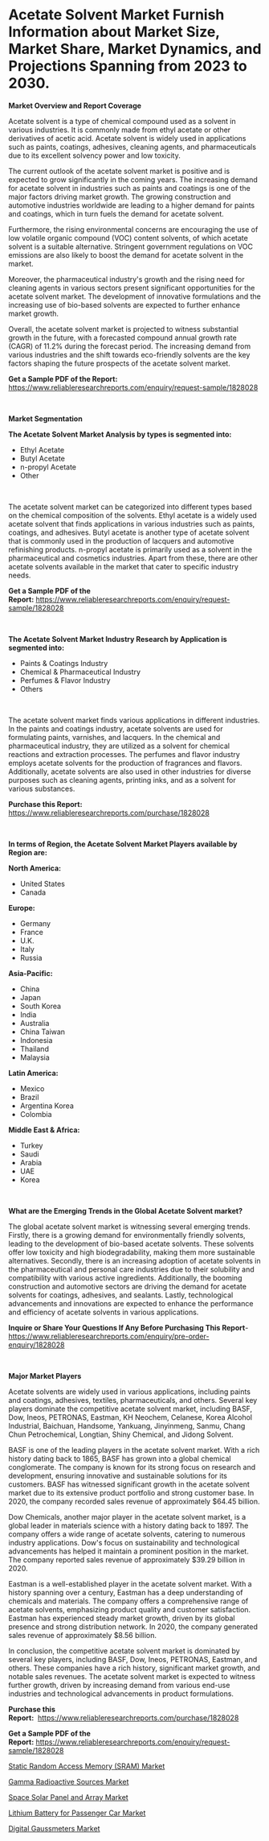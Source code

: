 <p><h1>Acetate Solvent Market Furnish Information about Market Size, Market Share, Market Dynamics, and Projections Spanning from 2023 to 2030.</h1></p><p><strong>Market Overview and Report Coverage</strong></p>
<p><p>Acetate solvent is a type of chemical compound used as a solvent in various industries. It is commonly made from ethyl acetate or other derivatives of acetic acid. Acetate solvent is widely used in applications such as paints, coatings, adhesives, cleaning agents, and pharmaceuticals due to its excellent solvency power and low toxicity.</p><p>The current outlook of the acetate solvent market is positive and is expected to grow significantly in the coming years. The increasing demand for acetate solvent in industries such as paints and coatings is one of the major factors driving market growth. The growing construction and automotive industries worldwide are leading to a higher demand for paints and coatings, which in turn fuels the demand for acetate solvent.</p><p>Furthermore, the rising environmental concerns are encouraging the use of low volatile organic compound (VOC) content solvents, of which acetate solvent is a suitable alternative. Stringent government regulations on VOC emissions are also likely to boost the demand for acetate solvent in the market.</p><p>Moreover, the pharmaceutical industry's growth and the rising need for cleaning agents in various sectors present significant opportunities for the acetate solvent market. The development of innovative formulations and the increasing use of bio-based solvents are expected to further enhance market growth.</p><p>Overall, the acetate solvent market is projected to witness substantial growth in the future, with a forecasted compound annual growth rate (CAGR) of 11.2% during the forecast period. The increasing demand from various industries and the shift towards eco-friendly solvents are the key factors shaping the future prospects of the acetate solvent market.</p></p>
<p><strong>Get a Sample PDF of the Report:</strong> <a href="https://www.reliableresearchreports.com/enquiry/request-sample/1828028">https://www.reliableresearchreports.com/enquiry/request-sample/1828028</a></p>
<p>&nbsp;</p>
<p><strong>Market Segmentation</strong></p>
<p><strong>The Acetate Solvent Market Analysis by types is segmented into:</strong></p>
<p><ul><li>Ethyl Acetate</li><li>Butyl Acetate</li><li>n-propyl Acetate</li><li>Other</li></ul></p>
<p>&nbsp;</p>
<p><p>The acetate solvent market can be categorized into different types based on the chemical composition of the solvents. Ethyl acetate is a widely used acetate solvent that finds applications in various industries such as paints, coatings, and adhesives. Butyl acetate is another type of acetate solvent that is commonly used in the production of lacquers and automotive refinishing products. n-propyl acetate is primarily used as a solvent in the pharmaceutical and cosmetics industries. Apart from these, there are other acetate solvents available in the market that cater to specific industry needs.</p></p>
<p><strong>Get a Sample PDF of the Report:</strong>&nbsp;<a href="https://www.reliableresearchreports.com/enquiry/request-sample/1828028">https://www.reliableresearchreports.com/enquiry/request-sample/1828028</a></p>
<p>&nbsp;</p>
<p><strong>The Acetate Solvent Market Industry Research by Application is segmented into:</strong></p>
<p><ul><li>Paints & Coatings Industry</li><li>Chemical & Pharmaceutical Industry</li><li>Perfumes & Flavor Industry</li><li>Others</li></ul></p>
<p>&nbsp;</p>
<p><p>The acetate solvent market finds various applications in different industries. In the paints and coatings industry, acetate solvents are used for formulating paints, varnishes, and lacquers. In the chemical and pharmaceutical industry, they are utilized as a solvent for chemical reactions and extraction processes. The perfumes and flavor industry employs acetate solvents for the production of fragrances and flavors. Additionally, acetate solvents are also used in other industries for diverse purposes such as cleaning agents, printing inks, and as a solvent for various substances.</p></p>
<p><strong>Purchase this Report:</strong>&nbsp; <a href="https://www.reliableresearchreports.com/purchase/1828028">https://www.reliableresearchreports.com/purchase/1828028</a></p>
<p>&nbsp;</p>
<p><strong>In terms of Region, the Acetate Solvent Market Players available by Region are:</strong></p>
<p>
    <p> <strong> North America: </strong>
        <ul>
            <li>United States</li>
            <li>Canada</li>
        </ul>
        </p> 
    <p> <strong> Europe: </strong>
        <ul>
            <li>Germany</li>
            <li>France</li>
            <li>U.K.</li>
            <li>Italy</li>
            <li>Russia</li>
        </ul>
        </p> 
    <p> <strong> Asia-Pacific: </strong>
        <ul>
            <li>China</li>
            <li>Japan</li>
            <li>South Korea</li>
            <li>India</li>
            <li>Australia</li>
            <li>China Taiwan</li>
            <li>Indonesia</li>
            <li>Thailand</li>
            <li>Malaysia</li>
        </ul>
        </p> 
    <p> <strong> Latin America: </strong>
        <ul>
            <li>Mexico</li>
            <li>Brazil</li>
            <li>Argentina Korea</li>
            <li>Colombia</li>
        </ul>
        </p> 
    <p> <strong> Middle East & Africa: </strong>
        <ul>
            <li>Turkey</li>
            <li>Saudi</li>
            <li>Arabia</li>
            <li>UAE</li>
            <li>Korea</li>
        </ul>
    </p>
    </p>
<p>&nbsp;</p>
<p><strong>What are the Emerging Trends in the Global Acetate Solvent market?</strong></p>
<p><p>The global acetate solvent market is witnessing several emerging trends. Firstly, there is a growing demand for environmentally friendly solvents, leading to the development of bio-based acetate solvents. These solvents offer low toxicity and high biodegradability, making them more sustainable alternatives. Secondly, there is an increasing adoption of acetate solvents in the pharmaceutical and personal care industries due to their solubility and compatibility with various active ingredients. Additionally, the booming construction and automotive sectors are driving the demand for acetate solvents for coatings, adhesives, and sealants. Lastly, technological advancements and innovations are expected to enhance the performance and efficiency of acetate solvents in various applications.</p></p>
<p><strong>Inquire or Share Your Questions If Any Before Purchasing This Report</strong>- <a href="https://www.reliableresearchreports.com/enquiry/pre-order-enquiry/1828028">https://www.reliableresearchreports.com/enquiry/pre-order-enquiry/1828028</a></p>
<p>&nbsp;</p>
<p><strong>Major Market Players</strong></p>
<p><p>Acetate solvents are widely used in various applications, including paints and coatings, adhesives, textiles, pharmaceuticals, and others. Several key players dominate the competitive acetate solvent market, including BASF, Dow, Ineos, PETRONAS, Eastman, KH Neochem, Celanese, Korea Alcohol Industrial, Baichuan, Handsome, Yankuang, Jinyinmeng, Sanmu, Chang Chun Petrochemical, Longtian, Shiny Chemical, and Jidong Solvent.</p><p>BASF is one of the leading players in the acetate solvent market. With a rich history dating back to 1865, BASF has grown into a global chemical conglomerate. The company is known for its strong focus on research and development, ensuring innovative and sustainable solutions for its customers. BASF has witnessed significant growth in the acetate solvent market due to its extensive product portfolio and strong customer base. In 2020, the company recorded sales revenue of approximately $64.45 billion.</p><p>Dow Chemicals, another major player in the acetate solvent market, is a global leader in materials science with a history dating back to 1897. The company offers a wide range of acetate solvents, catering to numerous industry applications. Dow's focus on sustainability and technological advancements has helped it maintain a prominent position in the market. The company reported sales revenue of approximately $39.29 billion in 2020.</p><p>Eastman is a well-established player in the acetate solvent market. With a history spanning over a century, Eastman has a deep understanding of chemicals and materials. The company offers a comprehensive range of acetate solvents, emphasizing product quality and customer satisfaction. Eastman has experienced steady market growth, driven by its global presence and strong distribution network. In 2020, the company generated sales revenue of approximately $8.56 billion.</p><p>In conclusion, the competitive acetate solvent market is dominated by several key players, including BASF, Dow, Ineos, PETRONAS, Eastman, and others. These companies have a rich history, significant market growth, and notable sales revenues. The acetate solvent market is expected to witness further growth, driven by increasing demand from various end-use industries and technological advancements in product formulations.</p></p>
<p><strong>Purchase this Report:</strong>&nbsp;&nbsp;<a href="https://www.reliableresearchreports.com/purchase/1828028">https://www.reliableresearchreports.com/purchase/1828028</a></p>
<p></p>
<p><strong>Get a Sample PDF of the Report:</strong>&nbsp;<a href="https://www.reliableresearchreports.com/enquiry/request-sample/1828028">https://www.reliableresearchreports.com/enquiry/request-sample/1828028</a></p>
<p><p><a href="https://medium.com/@scottford2001/static-random-access-memory-sram-market-size-reveals-the-best-marketing-channels-in-global-bc29d2589795">Static Random Access Memory (SRAM) Market</a></p><p><a href="https://medium.com/@dioncollins8227/gamma-radioactive-sources-market-competitive-analysis-market-trends-and-forecast-to-2030-713a96ef4920">Gamma Radioactive Sources Market</a></p><p><a href="https://medium.com/@entelabrahimi1961/space-solar-panel-and-array-market-insights-into-market-cagr-market-trends-and-growth-strategies-c86428492b14">Space Solar Panel and Array Market</a></p><p><a href="https://medium.com/@minnieebert2827/analyzing-lithium-battery-for-passenger-car-market-global-industry-perspective-and-forecast-2023-a570574114c0">Lithium Battery for Passenger Car Market</a></p><p><a href="https://medium.com/@pair.holy.proof/digital-gaussmeters-market-trends-and-market-analysis-forecasted-for-period-2023-2030-27b0b91cd316">Digital Gaussmeters Market</a></p></p>
